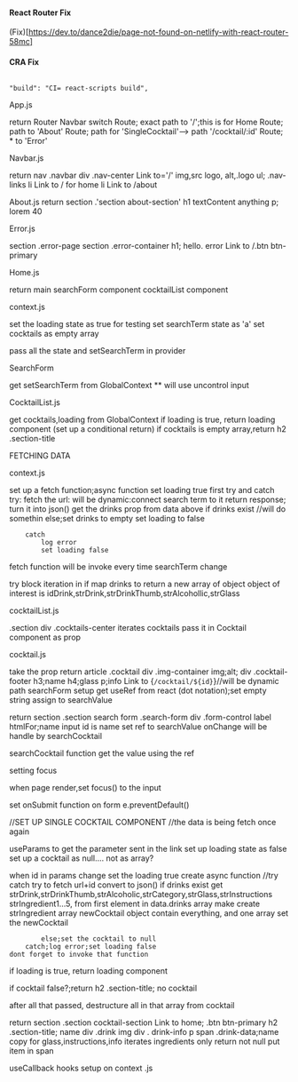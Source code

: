 #### React Router Fix

(Fix)[https://dev.to/dance2die/page-not-found-on-netlify-with-react-router-58mc]

#### CRA Fix

```

"build": "CI= react-scripts build",

```

App.js

return Router
	Navbar
	switch
		Route; exact path to '/';this is for Home
		Route; path to 'About'
		Route; path for 'SingleCocktail'--> path '/cocktail/:id'
		Route; * to 'Error'

Navbar.js

return nav .navbar
	div .nav-center
		Link to='/'
			img,src logo, alt,.logo
		ul; .nav-links
			li
				Link to / for home
			li
				Link to /about

About.js
return section .'section about-section'
	h1 textContent anything
	p; lorem 40

Error.js

section .error-page section
	.error-container
		h1; hello. error
		Link to /.btn btn-primary

Home.js

return main
	searchForm component
	cocktailList component

context.js

set the loading state as true for testing
set searchTerm state as 'a'
set cocktails as empty array

pass all the state and setSearchTerm in provider

SearchForm

get setSearchTerm from GlobalContext
** will use uncontrol input

CocktailList.js

get cocktails,loading from GlobalContext
if loading is true, return loading component (set up a conditional return)
if cocktails is empty array,return h2 .section-title

FETCHING DATA

context.js

set up a fetch function;async function
	set loading true first
	try and catch
		try: fetch the url: will be dynamic:connect search term to it
			return response; turn it into json()
			get the drinks prop from data above
			if drinks exist
				//will do somethin
			else;set drinks to empty
			set loading to false

		catch
			log error
			set loading false
		


fetch function will be invoke every time searchTerm change

try block iteration
	in if
	map drinks to return a new array of object
	object of interest is idDrink,strDrink,strDrinkThumb,strAlcohollic,strGlass

cocktailList.js

.section
	div .cocktails-center
		iterates cocktails
			pass it in Cocktail component as prop

cocktail.js

take the prop
return article .cocktail
	div .img-container
		img;alt;
	div .cocktail-footer
		h3;name
		h4;glass
		p;info
		Link to {`/cocktail/${id}`}//will be dynamic path
searchForm setup
get useRef from react (dot notation);set empty string
assign to searchValue

return 
section .section search
	form .search-form
		div .form-control
			label
				htmlFor;name
			input
				id is name
				set ref to searchValue
				onChange will be handle by searchCocktail

searchCocktail function
	get the value using the ref

setting focus

when page render,set focus() to the input

set onSubmit function on form
	e.preventDefault()

//SET UP SINGLE COCKTAIL COMPONENT
	//the data is being fetch once again

useParams to get the parameter sent in the link
set up loading state as false
set up a cocktail as null.... not as array?

when id in params change
	set the loading true
	create async function
		//try catch
		try to fetch url+id
			convert to json()
			if drinks exist
				get strDrink,strDrinkThumb,strAlcoholic,strCategory,strGlass,strInstructions
				strIngredient1...5, from first element in data.drinks array
				make create strIngredient array
				newCocktail object contain everything, and one array
				set the newCocktail

				
			else;set the cocktail to null
		catch;log error;set loading false
	dont forget to invoke that function

if loading is true, return loading component

if cocktail false?;return h2 .section-title; no cocktail

after all that passed, destructure all in that array from cocktail

return section .section cocktail-section
	Link to home; .btn btn-primary
	h2 .section-title; name
	div .drink
		img
		div . drink-info
			p
				span .drink-data;name
			copy for glass,instructions,info
			iterates ingredients
				only return not null
					<span> put item in span

useCallback hooks setup on context .js

